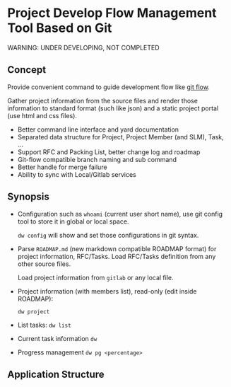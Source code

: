 # Project Develop Flow Management Tool Based on Git

WARNING: UNDER DEVELOPING, NOT COMPLETED

## Concept

Provide convenient command to guide development flow like
[git flow](https://github.com/nvie/gitflow).

Gather project information from the source files and render
those information to standard format (such like json) and a
static project portal (use html and css files).

- Better command line interface and yard documentation
- Separated data structure for Project, Project Member (and SLM), Task, ...
- Support RFC and Packing List, better change log and roadmap
- Git-flow compatible branch naming and sub command
- Better handle for merge failure
- Ability to sync with Local/Gitlab services

## Synopsis

- Configuration such as `whoami` (current user short name), use git config tool
  to store it in global or local space.

  `dw config` will show and set those configurations in git syntax.

- Parse `ROADMAP.md` (new markdown compatible ROADMAP format) for project
  information, RFC/Tasks. Load RFC/Tasks definition from any other source files.

  Load project information from `gitlab` or any local file.

- Project information (with members list), read-only (edit inside ROADMAP):

  `dw project`

- List tasks: `dw list`

- Current task information `dw`

- Progress management `dw pg <percentage>`

## Application Structure
